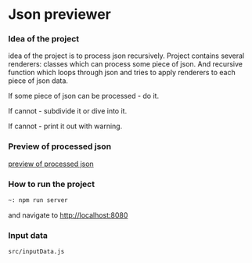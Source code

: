 # Json previewer

### Idea of the project

idea of the project is to process json recursively.
Project contains several renderers: classes which can process some piece of json.
And recursive function which loops through json and tries to apply renderers to each piece of json data.

If some piece of json can be processed - do it. 

If cannot - subdivide it or dive into it.

If cannot - print it out with warning.


### Preview of processed json

[preview of processed json]


### How to run the project

```bash
~: npm run server
```
and navigate to [http://localhost:8080] 


### Input data

```
src/inputData.js
```

[preview of processed json]: http://htmlpreview.github.io/?https://github.com/sergiuchuck/preact_hw_2/blob/master/docs/index.html
[http://localhost:8080]: http://localhost:8080 
